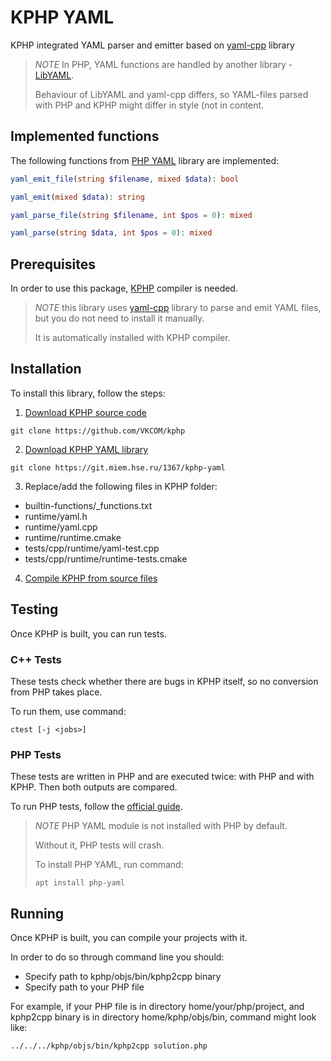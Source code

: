 # KPHP YAML

KPHP integrated YAML parser and emitter based on [yaml-cpp](https://github.com/jbeder/yaml-cpp) library

> *NOTE* In PHP, YAML functions are handled by another library - [LibYAML](https://pyyaml.org/wiki/LibYAML).
> 
> Behaviour of LibYAML and yaml-cpp differs, so YAML-files parsed with PHP and KPHP might differ in style (not in content.

## Implemented functions

The following functions from [PHP YAML](https://www.php.net/manual/ru/book.yaml.php) library are implemented: 

```php
yaml_emit_file(string $filename, mixed $data): bool

yaml_emit(mixed $data): string

yaml_parse_file(string $filename, int $pos = 0): mixed

yaml_parse(string $data, int $pos = 0): mixed
```

## Prerequisites

In order to use this package, [KPHP](https://vkcom.github.io/kphp) compiler is needed.

> *NOTE* this library uses [yaml-cpp](https://github.com/jbeder/yaml-cpp) library to parse and emit YAML files, but you do not need to install it manually.
> 
> It is automatically installed with KPHP compiler.

## Installation

To install this library, follow the steps:

1. [Download KPHP source code](https://github.com/VKCOM/kphp)
```shell
git clone https://github.com/VKCOM/kphp
```

2. [Download KPHP YAML library](https://git.miem.hse.ru/1367/kphp-yaml)
```shell
git clone https://git.miem.hse.ru/1367/kphp-yaml
```

3. Replace/add the following files in KPHP folder:
- builtin-functions/_functions.txt
- runtime/yaml.h
- runtime/yaml.cpp
- runtime/runtime.cmake
- tests/cpp/runtime/yaml-test.cpp
- tests/cpp/runtime/runtime-tests.cmake

4. [Compile KPHP from source files](https://vkcom.github.io/kphp/kphp-internals/developing-and-extending-kphp/compiling-kphp-from-sources.html)

## Testing

Once KPHP is built, you can run tests.

### C++ Tests

These tests check whether there are bugs in KPHP itself, so no conversion from PHP takes place.

To run them, use command:
```shell
ctest [-j <jobs>]
```

### PHP Tests

These tests are written in PHP and are executed twice: with PHP and with KPHP. Then both outputs are compared.

To run PHP tests, follow the [official guide](https://vkcom.github.io/kphp/kphp-internals/developing-and-extending-kphp/writing-and-running-tests.html#4-testing-compiler-and-runtime-compare-kphp-and-php).

> *NOTE* PHP YAML module is not installed with PHP by default.
> 
> Without it, PHP tests will crash.
> 
> To install PHP YAML, run command:
> ```shell
> apt install php-yaml
> ```

## Running

Once KPHP is built, you can compile your projects with it. 

In order to do so through command line you should:

- Specify path to kphp/objs/bin/kphp2cpp binary
- Specify path to your PHP file

For example, if your PHP file is in directory home/your/php/project, and kphp2cpp binary is in directory home/kphp/objs/bin, command might look like: 
```shell
../../../kphp/objs/bin/kphp2cpp solution.php
```

